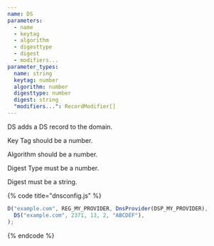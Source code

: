 ```yaml
---
name: DS
parameters:
  - name
  - keytag
  - algorithm
  - digesttype
  - digest
  - modifiers...
parameter_types:
  name: string
  keytag: number
  algorithm: number
  digesttype: number
  digest: string
  "modifiers...": RecordModifier[]
---
```


DS adds a DS record to the domain.

Key Tag should be a number.

Algorithm should be a number.

Digest Type must be a number.

Digest must be a string.

{% code title="dnsconfig.js" %}
```javascript
D("example.com", REG_MY_PROVIDER, DnsProvider(DSP_MY_PROVIDER),
  DS("example.com", 2371, 13, 2, "ABCDEF"),
);
```
{% endcode %}
